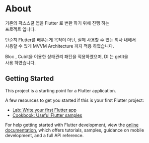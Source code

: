 # About

기존의 팍스스쿨 앱을 Flutter 로 변환 하기 위해 진행 하는 <br>
프로젝트 입니다.

단순히 Flutter를 배우는게 목적이 아닌, 실제 사용할 수 있는 회사 내에서 <br>
사용할 수 있게 MVVM Architecture 까지 적용 하였습니다.

Bloc , Cubit을 이용한 상태관리 패턴을 적용하였으며, DI 는 getIt을 <br>
사용 하였습니다. 

## Getting Started

This project is a starting point for a Flutter application.

A few resources to get you started if this is your first Flutter project:

- [Lab: Write your first Flutter app](https://docs.flutter.dev/get-started/codelab)
- [Cookbook: Useful Flutter samples](https://docs.flutter.dev/cookbook)

For help getting started with Flutter development, view the
[online documentation](https://docs.flutter.dev/), which offers tutorials,
samples, guidance on mobile development, and a full API reference.
